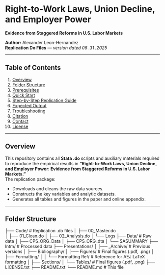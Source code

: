 # Right-to-Work Laws, Union Decline, and Employer Power  
**Evidence from Staggered Reforms in U.S. Labor Markets**  

**Author:** Alexander Leon-Hernandez  
**Replication Do Files** — *version dated 06 .31 .2025*  

---

## Table of Contents
1. [Overview](#overview)  
2. [Folder Structure](#folder-structure)  
3. [Prerequisites](#prerequisites)  
4. [Quick Start](#quick-start)  
5. [Step-by-Step Replication Guide](#step-by-step-replication-guide)  
6. [Expected Output](#expected-output)  
7. [Troubleshooting](#troubleshooting)  
8. [Citation](#citation)  
9. [Contact](#contact)  
10. [License](#license)  

---

## Overview
This repository contains all **Stata .do** scripts and auxiliary materials required to reproduce the empirical results in **“Right-to-Work Laws, Union Decline, and Employer Power: Evidence from Staggered Reforms in U.S. Labor Markets.”**  
The replication package:

* Downloads and cleans the raw data sources.  
* Constructs the key variables and analytic datasets.  
* Generates all tables and figures in the paper and online appendix.  

---

## Folder Structure

├── Code/ # Replication .do files
│ ├── 00_Master.do  
│ ├── 01_Clean.do
│ ├── 02_Analysis.do
│ └── Logs
├── Data/ # Raw data 
│ ├── CPS_ORG_Data
│ ├── CPS_ORG_dta
│ └── SASUMMARY
├── Intm/ # Processed data 
├── Presentations/
│ ├── _Archive/ # Previous versions
│ ├── Bibliography/
│ ├── Figures/ # Final figures (.pdf, .png)
│ ├── Formatting/
│ │  └── Formatting Ref/ # Reference for AEJ LaTeX formatting
│ ├── Sections/ 
│ └── Tables/ # Final figures (.pdf, .png)
├── LICENSE.txt
├── README.txt
└── README.md # This file


